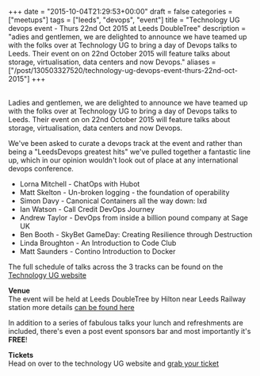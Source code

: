 +++
date = "2015-10-04T21:29:53+00:00"
draft = false
categories = ["meetups"]
tags = ["leeds", "devops", "event"]
title = "Technology UG devops event - Thurs 22nd Oct 2015 at Leeds DoubleTree"
description = "adies and gentlemen, we are delighted to announce we have teamed up with the folks over at Technology UG to bring a day of Devops talks to Leeds. Their event on on 22nd October 2015 will feature talks about storage, virtualisation, data centers and now Devops."
aliases = ["/post/130503327520/technology-ug-devops-event-thurs-22nd-oct-2015"]
+++
<p><br>Ladies and gentlemen, we are delighted to announce we have teamed up with the folks over at Technology UG to bring a day of Devops talks to Leeds. Their event on on 22nd October 2015 will feature talks about storage, virtualisation, data centers and now Devops.</p><p>We've been asked to curate a devops track at the event and rather than being a "LeedsDevops greatest hits" we've pulled together a fantastic line up, which in our opinion wouldn't look out of place at any international devops conference. </p><ul><li>Lorna Mitchell - ChatOps with Hubot</li><li>Matt Skelton - Un-broken logging - the foundation of operability</li><li>Simon Davy - Canonical Containers all the way down: lxd<br></li><li>Ian Watson - Call Credit DevOps Journey<br></li><li>Andrew Taylor - DevOps from inside a billion pound company at Sage UK<br></li><li>Ben Booth - SkyBet GameDay: Creating Resilience through Destruction</li><li>Linda Broughton - An Introduction to Code Club<br></li><li>Matt Saunders - Contino Introduction to Docker</li></ul><p>The full schedule of talks across the 3 tracks can be found on the <a href="http://www.technologyug.co.uk/Events/Leeds/Thursday-22nd-October">Technology UG website</a></p><p><b>Venue</b><br>The event will be held at Leeds DoubleTree by Hilton near Leeds Railway station more details <a href="http://doubletree3.hilton.com/en/hotels/united-kingdom/doubletree-by-hilton-hotel-leeds-city-centre-LBACCDI/index.html">can be found here</a></p><p>In addition to a series of fabulous talks your lunch and refreshments are included, there's even a post event sponsors bar and most importantly it's <b>FREE</b>!</p><p><b>Tickets</b><br>Head on over to the technology UG website and <a href="http://www.technologyug.co.uk/Events/Event-Booking.aspx?EventID=603">grab your ticket</a> </p>